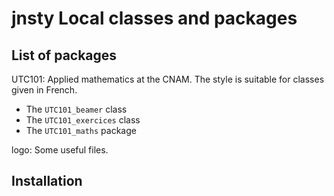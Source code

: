 # jnsty Local classes and packages

## List of packages

UTC101: Applied mathematics at the CNAM. The style is suitable for
classes given in French.

  * The `UTC101_beamer` class
  * The `UTC101_exercices` class
  * The `UTC101_maths` package

logo: Some useful files.

## Installation
